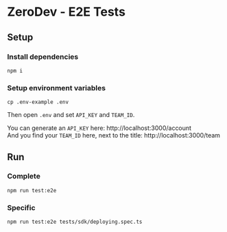 # ZeroDev - E2E Tests

## Setup

### Install dependencies
```
npm i
```

### Setup environment variables
```
cp .env-example .env
```

Then open `.env` and set `API_KEY` and `TEAM_ID`.

You can generate an `API_KEY` here: http://localhost:3000/account<br />
And you find your `TEAM_ID` here, next to the title: http://localhost:3000/team

## Run

### Complete
```
npm run test:e2e
```

### Specific
```
npm run test:e2e tests/sdk/deploying.spec.ts
```
